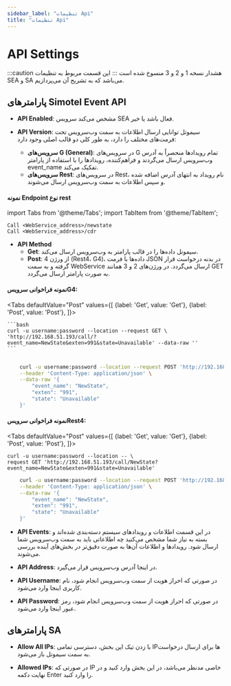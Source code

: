 ```yaml
---
sidebar_label: "تنظیمات Api"
title: "تنظیمات Api"
---
```




# API Settings
:::caution هشدار
نسخه 1 و 2 و 3 منسوخ شده است
:::
این قسمت مربوط به تنظیمات SEA و SA می‌باشد که به تشریح آن می‌پردازیم.

## پارامترهای Simotel Event API

- **API Enabled**: مشخص می‌کند سرویس SEA فعال باشد یا خیر.
 
- **API Version**: سیموتل توانایی ارسال اطلاعات به سمت وب‌سرویس تحت فرمت‌های مختلف را دارد، به طور کلی دو قالب اصلی وجود دارد:
	- **سرویس‌های G (General)**: در سرویس‌های G تمام رویدادها منحصراً به آدرس وب‌سرویس ارسال می‌گردند و فراهم‌کننده، رویدادها را با استفاده از پارامتر event_name تفکیک می‌کند.
	- **سرویس‌های Rest**: در سرویس‌های Rest، نام رویداد به انتهای آدرس اضافه شده و سپس اطلاعات به سمت وب‌سرویس ارسال می‌شوند.

#### نمونه Endpoint نوع rest

import Tabs from '@theme/Tabs';
import TabItem from '@theme/TabItem';

```shell
Call <WebService_address>/newstate
Call <WebService_address>/cdr
```

- **API Method**
	- **Get**: سیموتل داده‌ها را در قالب پارامتر به وب‌سرویس ارسال می‌کند.
	- **Post**: از ورژن 4 (Rest4، G4)، داده‌ها با فرمت JSON در بدنه درخواست قرار گرفته و به سمت WebService ارسال می‌گردد. در ورژن‌های 2 و 3 همانند GET به صورت پارامتر ارسال می‌گردد.


#### نمونه فراخوانی سرویسG4:

<Tabs
    defaultValue="Post"
    values={[
        {label: 'Get', value: 'Get'},
        {label: 'Post', value: 'Post'},
    ]}>
<TabItem value="Get">

    ```bash
	curl -u username:password --location --request GET \
	'http://192.168.51.193/call/?event_name=NewState&exten=991&state=Unavailable' --data-raw ''
    ```

</TabItem>
<TabItem value="Post">

```bash

	curl -u username:password --location --request POST 'http://192.168.51.193/call/' \
	--header 'Content-Type: application/json' \
	--data-raw '{
        "event_name": "NewState",
        "exten": "991",
        "state": "Unavailable"
	}'
```

</TabItem>
</Tabs>


#### نمونه فراخوانی سرویسRest4:

<Tabs
    defaultValue="Post"
    values={[
        {label: 'Get', value: 'Get'},
        {label: 'Post', value: 'Post'},
    ]}>
<TabItem value="Get">

    
	curl -u username:password --location -- \
	request GET 'http://192.168.51.193/call/NewState?event_name=NewState&exten=991&state=Unavailable'
    

</TabItem>
<TabItem value="Post">

```bash
	curl -u username:password --location --request POST 'http://192.168.51.193/call/NewState' \
	--header 'Content-Type: application/json' \
	--data-raw '{
        "event_name": "NewState",
        "exten": "991",
        "state": "Unavailable"
	}'
```

</TabItem>
</Tabs>


- **API Events**: در این قسمت اطلاعات و رویدادهای سیستم دسته‌بندی شده‌اند و بسته به نیاز شما مشخص می‌کنید چه اطلاعاتی باید به سمت وب‌سرویس شما ارسال شود. رویدادها و اطلاعات آن‌ها به صورت دقیق‌تر در بخش‌های آینده بررسی می‌شوند.

- **API Address**: در اینجا آدرس وب‌سرویس قرار می‌گیرد.

- **API Username**: در صورتی که احراز هویت از سمت وب‌سرویس انجام ‌شود، نام کاربری اینجا وارد می‌شود.

- **API Password**: در صورتی که احراز هویت از سمت وب‌سرویس انجام ‌شود، رمز عبور اینجا وارد می‌شود.

## پارامترهای SA

- **Allow All IPs**: با زدن تیک این بخش، دسترسی تمامی IPها برای ارسال درخواست به سمت سیموتل باز می‌شود.

- **Allowed IPs**: در صورتی که IP خاصی مدنظر می‌باشد، در این بخش وارد کنید و در نهایت دکمه Enter را وارد کنید.
